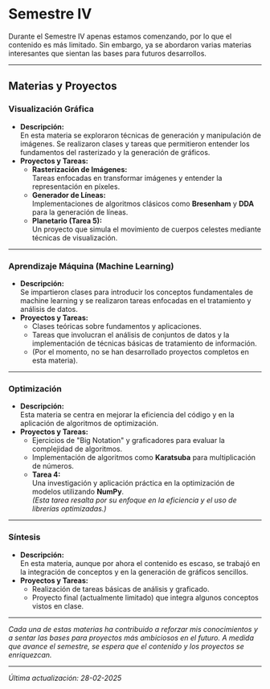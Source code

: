 # Semestre IV

Durante el Semestre IV apenas estamos comenzando, por lo que el contenido es más limitado. Sin embargo, ya se abordaron varias materias interesantes que sientan las bases para futuros desarrollos.

---

## Materias y Proyectos

### Visualización Gráfica
- **Descripción:**  
  En esta materia se exploraron técnicas de generación y manipulación de imágenes. Se realizaron clases y tareas que permitieron entender los fundamentos del rasterizado y la generación de gráficos.
- **Proyectos y Tareas:**
  - **Rasterización de Imágenes:**  
    Tareas enfocadas en transformar imágenes y entender la representación en píxeles.
  - **Generador de Líneas:**  
    Implementaciones de algoritmos clásicos como **Bresenham** y **DDA** para la generación de líneas.
  - **Planetario (Tarea 5):**  
    Un proyecto que simula el movimiento de cuerpos celestes mediante técnicas de visualización.

---

### Aprendizaje Máquina (Machine Learning)
- **Descripción:**  
  Se impartieron clases para introducir los conceptos fundamentales de machine learning y se realizaron tareas enfocadas en el tratamiento y análisis de datos.
- **Proyectos y Tareas:**
  - Clases teóricas sobre fundamentos y aplicaciones.
  - Tareas que involucran el análisis de conjuntos de datos y la implementación de técnicas básicas de tratamiento de información.
  - (Por el momento, no se han desarrollado proyectos completos en esta materia).

---

### Optimización
- **Descripción:**  
  Esta materia se centra en mejorar la eficiencia del código y en la aplicación de algoritmos de optimización.
- **Proyectos y Tareas:**
  - Ejercicios de "Big Notation" y graficadores para evaluar la complejidad de algoritmos.
  - Implementación de algoritmos como **Karatsuba** para multiplicación de números.
  - **Tarea 4:**  
    Una investigación y aplicación práctica en la optimización de modelos utilizando **NumPy**.  
    _(Esta tarea resalta por su enfoque en la eficiencia y el uso de librerías optimizadas.)_

---

### Síntesis
- **Descripción:**  
  En esta materia, aunque por ahora el contenido es escaso, se trabajó en la integración de conceptos y en la generación de gráficos sencillos.
- **Proyectos y Tareas:**
  - Realización de tareas básicas de análisis y graficado.
  - Proyecto final (actualmente limitado) que integra algunos conceptos vistos en clase.

---

*Cada una de estas materias ha contribuido a reforzar mis conocimientos y a sentar las bases para proyectos más ambiciosos en el futuro. A medida que avance el semestre, se espera que el contenido y los proyectos se enriquezcan.*

---

_Última actualización: 28-02-2025_
